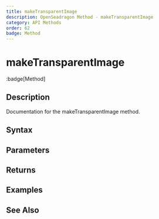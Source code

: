 ```yaml
---
title: makeTransparentImage
description: OpenSeadragon Method - makeTransparentImage
category: API Methods
order: 62
badge: Method
---
```


# makeTransparentImage

:badge[Method]

## Description

Documentation for the makeTransparentImage method.

## Syntax

## Parameters

## Returns

## Examples

## See Also
